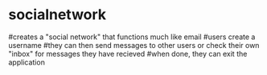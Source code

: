 # socialnetwork

#creates a "social network" that functions much like email
#users create a username
#they can then send messages to other users or check their own "inbox" for messages they have recieved
#when done, they can exit the application
